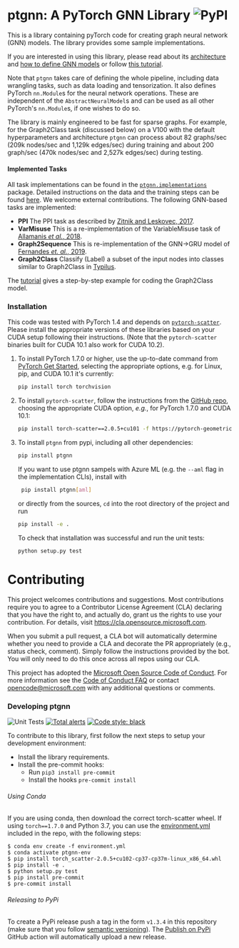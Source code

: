 # ptgnn: A PyTorch GNN Library ![PyPI](https://img.shields.io/pypi/v/ptgnn?style=flat-square)

This is a library containing pyTorch code for creating graph neural network (GNN) models.
The library provides some sample implementations.

If you are interested in using this library, please read about its [architecture](docs/architecture.md)
and [how to define GNN models](docs/gnns.md) or follow [this tutorial](docs/tutorial.md).

Note that `ptgnn` takes care of defining the whole pipeline, including data wrangling tasks, such
as data loading and tensorization. It also defines PyTorch `nn.Module`s for
the neural network operations. These are independent of the
`AbstractNeuralModel`s and can be used as all other PyTorch's `nn.Module`s,
if one wishes to do so.

The library is mainly engineered to be fast for sparse graphs. For example, for the
Graph2Class task (discussed below) on a V100 with the default hyperparameters and architecture
`ptgnn` can process about 82 graphs/sec (209k nodes/sec and 1,129k edges/sec) during training
and about 200 graph/sec (470k nodes/sec and 2,527k edges/sec) during testing.

#### Implemented Tasks
All task implementations can be found in the [`ptgnn.implementations`](ptgnn/implementations) package.
Detailed instructions on the data and the training steps can be found [here](/docs/implementations.md).
We welcome external contributions. The following GNN-based tasks are implemented:

* **PPI** The PPI task as described by
[Zitnik and Leskovec, 2017](https://arxiv.org/abs/1707.04638).
* **VarMisuse** This is a re-implementation of the VariableMisuse task of
    [Allamanis _et al._, 2018](https://arxiv.org/abs/1711.00740).
* **Graph2Sequence** This is re-implementation of the GNN->GRU model of
                     [Fernandes _et. al._, 2019](https://arxiv.org/abs/1811.01824).
* **Graph2Class** Classify (Label) a subset of the input nodes into classes
                    similar to Graph2Class in [Typilus](https://arxiv.org/abs/2004.10657).


The [tutorial](docs/tutorial.md) gives a step-by-step example for coding the Graph2Class model.


### Installation

This code was tested with PyTorch 1.4 and depends
on [`pytorch-scatter`](https://github.com/rusty1s/pytorch_scatter).
Please install the appropriate versions of these libraries based
on your CUDA setup following their instructions. (Note
that the `pytorch-scatter` binaries built for CUDA 10.1 also work for
CUDA 10.2).

1. To install PyTorch 1.7.0 or higher, use the up-to-date command from [PyTorch Get Started](https://pytorch.org/get-started/), selecting the appropriate options, e.g. for Linux, pip, and CUDA 10.1 it's currently:
    ```bash
    pip install torch torchvision
    ```

1. To install `pytorch-scatter`, follow the instructions from the [GitHub repo](https://github.com/rusty1s/pytorch_scatter), choosing the appropriate CUDA option, _e.g._, for PyTorch 1.7.0 and CUDA 10.1:
    ```bash
    pip install torch-scatter==2.0.5+cu101 -f https://pytorch-geometric.com/whl/torch-1.7.0.html
    ```

1. To install `ptgnn` from pypi, including all other dependencies:
    ```bash
   pip install ptgnn
    ```
   If you want to use ptgnn sampels with Azure ML (e.g. the `--aml` flag in the implementation CLIs), install with
   ```bash
    pip install ptgnn[aml]
    ```
   or directly from the sources, `cd` into the root directory of the project and run
    ```bash
    pip install -e .
    ```
    To check that installation was successful and run the unit tests:
    ```python
    python setup.py test
    ```


# Contributing

This project welcomes contributions and suggestions.  Most contributions require you to agree to a
Contributor License Agreement (CLA) declaring that you have the right to, and actually do, grant us
the rights to use your contribution. For details, visit https://cla.opensource.microsoft.com.

When you submit a pull request, a CLA bot will automatically determine whether you need to provide
a CLA and decorate the PR appropriately (e.g., status check, comment). Simply follow the instructions
provided by the bot. You will only need to do this once across all repos using our CLA.

This project has adopted the [Microsoft Open Source Code of Conduct](https://opensource.microsoft.com/codeofconduct/).
For more information see the [Code of Conduct FAQ](https://opensource.microsoft.com/codeofconduct/faq/) or
contact [opencode@microsoft.com](mailto:opencode@microsoft.com) with any additional questions or comments.


### Developing ptgnn
![Unit Tests](https://github.com/microsoft/ptgnn/workflows/Unit%20Tests/badge.svg)
[![Total alerts](https://img.shields.io/lgtm/alerts/g/microsoft/ptgnn.svg?logo=lgtm&logoWidth=18)](https://lgtm.com/projects/g/microsoft/ptgnn/alerts/)
[![Code style: black](https://img.shields.io/badge/code%20style-black-000000.svg)](https://github.com/psf/black)

To contribute to this library, first follow the next steps to setup your
development environment:
* Install the library requirements.
* Install the pre-commit hooks:
    * Run `pip3 install pre-commit`
    * Install the hooks `pre-commit install`

###### Using Conda
If you are using conda, then download the correct torch-scatter wheel.
If using `torch==1.7.0` and Python 3.7, you can use the [environment.yml](environment.yml)
included in the repo, with the following steps:
```
$ conda env create -f environment.yml
$ conda activate ptgnn-env
$ pip install torch_scatter-2.0.5+cu102-cp37-cp37m-linux_x86_64.whl
$ pip install -e .
$ python setup.py test
$ pip install pre-commit
$ pre-commit install
```

###### Releasing to PyPi
To create a PyPi release push a tag in the form `v1.3.4` in this repository (make
sure that you follow [semantic versioning](https://semver.org/)). The
[Publish on PyPi](https://github.com/microsoft/ptgnn/actions?query=workflow%3A%22Publish+on+PyPi%22)
GitHub action will automatically upload a new release.
